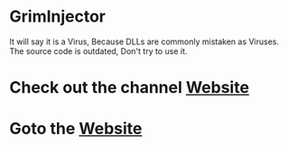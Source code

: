 # GrimInjector
It will say it is a Virus, Because DLLs are commonly mistaken as Viruses.
The source code is outdated, Don't try to use it.

# Check out the channel [Website](https://www.youtube.com/channel/UC8IGxbG5N-sv3CfJ_rTL6BA?sub_confirmation=1)

# Goto the [Website](https://reaperstudi0s.github.io/)
